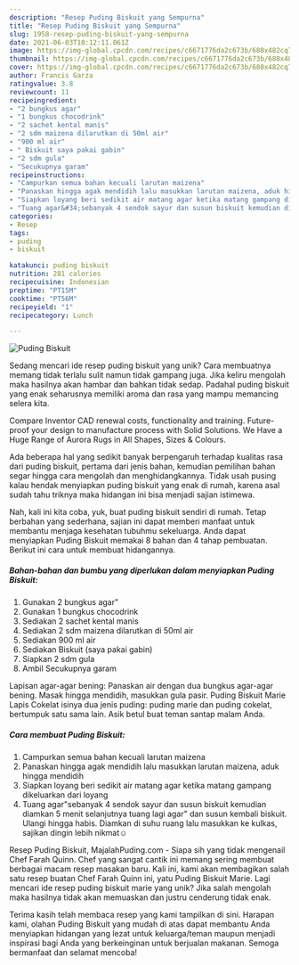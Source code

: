 ```yaml
---
description: "Resep Puding Biskuit yang Sempurna"
title: "Resep Puding Biskuit yang Sempurna"
slug: 1958-resep-puding-biskuit-yang-sempurna
date: 2021-06-03T10:12:11.061Z
image: https://img-global.cpcdn.com/recipes/c6671776da2c673b/680x482cq70/puding-biskuit-foto-resep-utama.jpg
thumbnail: https://img-global.cpcdn.com/recipes/c6671776da2c673b/680x482cq70/puding-biskuit-foto-resep-utama.jpg
cover: https://img-global.cpcdn.com/recipes/c6671776da2c673b/680x482cq70/puding-biskuit-foto-resep-utama.jpg
author: Francis Garza
ratingvalue: 3.8
reviewcount: 11
recipeingredient:
- "2 bungkus agar"
- "1 bungkus chocodrink"
- "2 sachet kental manis"
- "2 sdm maizena dilarutkan di 50ml air"
- "900 ml air"
- " Biskuit saya pakai gabin"
- "2 sdm gula"
- "Secukupnya garam"
recipeinstructions:
- "Campurkan semua bahan kecuali larutan maizena"
- "Panaskan hingga agak mendidih lalu masukkan larutan maizena, aduk hingga mendidih"
- "Siapkan loyang beri sedikit air matang agar ketika matang gampang dikeluarkan dari loyang"
- "Tuang agar&#34;sebanyak 4 sendok sayur dan susun biskuit kemudian diamkan 5 menit selanjutnya tuang lagi agar&#34; dan susun kembali biskuit. Ulangi hingga habis. Diamkan di suhu ruang lalu masukkan ke kulkas, sajikan dingin lebih nikmat☺️"
categories:
- Resep
tags:
- puding
- biskuit

katakunci: puding biskuit 
nutrition: 281 calories
recipecuisine: Indonesian
preptime: "PT15M"
cooktime: "PT56M"
recipeyield: "1"
recipecategory: Lunch

---
```



![Puding Biskuit](https://img-global.cpcdn.com/recipes/c6671776da2c673b/680x482cq70/puding-biskuit-foto-resep-utama.jpg)

Sedang mencari ide resep puding biskuit yang unik? Cara membuatnya memang tidak terlalu sulit namun tidak gampang juga. Jika keliru mengolah maka hasilnya akan hambar dan bahkan tidak sedap. Padahal puding biskuit yang enak seharusnya memiliki aroma dan rasa yang mampu memancing selera kita.

Compare Inventor CAD renewal costs, functionality and training. Future-proof your design to manufacture process with Solid Solutions. We Have a Huge Range of Aurora Rugs in All Shapes, Sizes &amp; Colours.

Ada beberapa hal yang sedikit banyak berpengaruh terhadap kualitas rasa dari puding biskuit, pertama dari jenis bahan, kemudian pemilihan bahan segar hingga cara mengolah dan menghidangkannya. Tidak usah pusing kalau hendak menyiapkan puding biskuit yang enak di rumah, karena asal sudah tahu triknya maka hidangan ini bisa menjadi sajian istimewa.


Nah, kali ini kita coba, yuk, buat puding biskuit sendiri di rumah. Tetap berbahan yang sederhana, sajian ini dapat memberi manfaat untuk membantu menjaga kesehatan tubuhmu sekeluarga. Anda dapat menyiapkan Puding Biskuit memakai 8 bahan dan 4 tahap pembuatan. Berikut ini cara untuk membuat hidangannya.

<!--inarticleads1-->

##### Bahan-bahan dan bumbu yang diperlukan dalam menyiapkan Puding Biskuit:

1. Gunakan 2 bungkus agar&#34;
1. Gunakan 1 bungkus chocodrink
1. Sediakan 2 sachet kental manis
1. Sediakan 2 sdm maizena dilarutkan di 50ml air
1. Sediakan 900 ml air
1. Sediakan  Biskuit (saya pakai gabin)
1. Siapkan 2 sdm gula
1. Ambil Secukupnya garam


Lapisan agar-agar bening: Panaskan air dengan dua bungkus agar-agar bening. Masak hingga mendidih, masukkan gula pasir. Puding Biskuit Marie Lapis Cokelat isinya dua jenis puding: puding marie dan puding cokelat, bertumpuk satu sama lain. Asik betul buat teman santap malam Anda. 

<!--inarticleads2-->

##### Cara membuat Puding Biskuit:

1. Campurkan semua bahan kecuali larutan maizena
1. Panaskan hingga agak mendidih lalu masukkan larutan maizena, aduk hingga mendidih
1. Siapkan loyang beri sedikit air matang agar ketika matang gampang dikeluarkan dari loyang
1. Tuang agar&#34;sebanyak 4 sendok sayur dan susun biskuit kemudian diamkan 5 menit selanjutnya tuang lagi agar&#34; dan susun kembali biskuit. Ulangi hingga habis. Diamkan di suhu ruang lalu masukkan ke kulkas, sajikan dingin lebih nikmat☺️


Resep Puding Biskuit, MajalahPuding.com - Siapa sih yang tidak mengenail Chef Farah Quinn. Chef yang sangat cantik ini memang sering membuat berbagai macam resep masakan baru. Kali ini, kami akan membagikan salah satu resep buatan Chef Farah Quinn ini, yatu Puding Biskuit Marie. Lagi mencari ide resep puding biskuit marie yang unik? Jika salah mengolah maka hasilnya tidak akan memuaskan dan justru cenderung tidak enak. 

Terima kasih telah membaca resep yang kami tampilkan di sini. Harapan kami, olahan Puding Biskuit yang mudah di atas dapat membantu Anda menyiapkan hidangan yang lezat untuk keluarga/teman maupun menjadi inspirasi bagi Anda yang berkeinginan untuk berjualan makanan. Semoga bermanfaat dan selamat mencoba!
